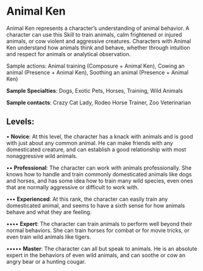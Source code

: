 # Animal Ken

Animal Ken represents a character’s understanding of
animal behavior. A character can use this Skill to train animals, calm frightened or injured animals, or cow violent and
aggressive creatures. Characters with Animal Ken understand
how animals think and behave, whether through intuition
and respect for animals or analytical observation.

<Long>
Sample actions: Animal training (Composure + Animal
Ken), Cowing an animal (Presence + Animal Ken), Soothing
an animal (Presence + Animal Ken)

**Sample Specialties**: Dogs, Exotic Pets, Horses, Training,
Wild Animals

**Sample contacts**: Crazy Cat Lady, Rodeo Horse Trainer,
Zoo Veterinarian

## Levels:
• **Novice**: At this level, the character has a knack
with animals and is good with just about any common animal. He can make friends with any
domesticated creature, and can establish a good
relationship with most nonaggressive wild animals.

•• **Professional**: The character can work with animals
professionally. She knows how to handle and train
commonly domesticated animals like dogs and
horses, and has some idea how to train many wild
species, even ones that are normally aggressive or
difficult to work with.

••• **Experienced**: At this rank, the character can easily
train any domesticated animal, and seems to have a
sixth sense for how animals behave and what they
are feeling.

•••• **Expert**: The character can train animals to perform
well beyond their normal behaviors. She can train
horses for combat or for movie tricks, or even train
wild animals like tigers.

••••• **Master**: The character can all but speak to animals.
He is an absolute expert in the behaviors of even
wild animals, and can soothe or cow an angry bear
or a hunting cougar.
</Long>